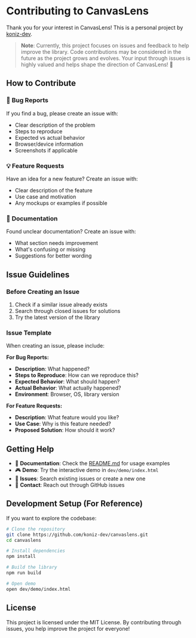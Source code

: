 # Contributing to CanvasLens

Thank you for your interest in CanvasLens! This is a personal project by [koniz-dev](https://github.com/koniz-dev).

> **Note**: Currently, this project focuses on issues and feedback to help improve the library. Code contributions may be considered in the future as the project grows and evolves. Your input through issues is highly valued and helps shape the direction of CanvasLens! 🚀

## How to Contribute

### 🐛 **Bug Reports**
If you find a bug, please create an issue with:
- Clear description of the problem
- Steps to reproduce
- Expected vs actual behavior
- Browser/device information
- Screenshots if applicable

### 💡 **Feature Requests**
Have an idea for a new feature? Create an issue with:
- Clear description of the feature
- Use case and motivation
- Any mockups or examples if possible

### 📖 **Documentation**
Found unclear documentation? Create an issue with:
- What section needs improvement
- What's confusing or missing
- Suggestions for better wording

## Issue Guidelines

### Before Creating an Issue
1. Check if a similar issue already exists
2. Search through closed issues for solutions
3. Try the latest version of the library

### Issue Template
When creating an issue, please include:

**For Bug Reports:**
- **Description**: What happened?
- **Steps to Reproduce**: How can we reproduce this?
- **Expected Behavior**: What should happen?
- **Actual Behavior**: What actually happened?
- **Environment**: Browser, OS, library version

**For Feature Requests:**
- **Description**: What feature would you like?
- **Use Case**: Why is this feature needed?
- **Proposed Solution**: How should it work?

## Getting Help

- 📖 **Documentation**: Check the [README.md](README.md) for usage examples
- 🎮 **Demo**: Try the interactive demo in `dev/demo/index.html`
- 💬 **Issues**: Search existing issues or create a new one
- 📧 **Contact**: Reach out through GitHub issues

## Development Setup (For Reference)

If you want to explore the codebase:

```bash
# Clone the repository
git clone https://github.com/koniz-dev/canvaslens.git
cd canvaslens

# Install dependencies
npm install

# Build the library
npm run build

# Open demo
open dev/demo/index.html
```

## License

This project is licensed under the MIT License. By contributing through issues, you help improve the project for everyone!
